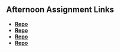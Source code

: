 ## Afternoon Assignment Links

* **[Repo](https://github.com/khilek/<ASSIGNMENT_REPO>)**
* **[Repo](https://github.com/khilek/<ASSIGNMENT_REPO>)**
* **[Repo](https://github.com/khilek/<ASSIGNMENT_REPO>)**
* **[Repo](https://github.com/khilek/<ASSIGNMENT_REPO>)**
